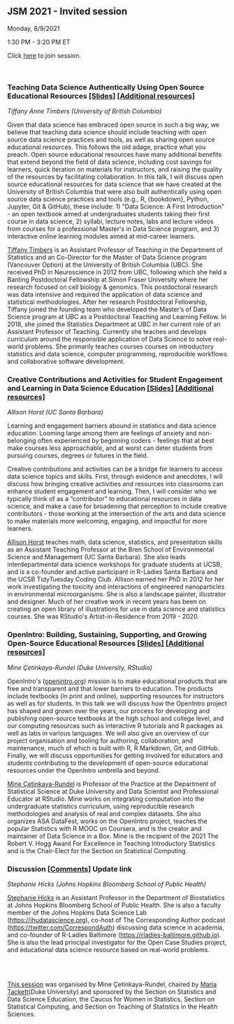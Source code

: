 ## JSM 2021 - Invited session

Monday, 8/9/2021

1:30 PM - 3:20 PM ET 

Click [here](https://jsm2021.pathable.co/meetings/virtual/S7Cp6WeAiSXEf8kWn) to join session.

<br>

### Teaching Data Science Authentically Using Open Source Educational Resources [[Slides]](https://ttimbers.github.io/oer-stat-ds-ed-jsm2021-timbers/talk/oer-stat-ds-ed-jsm2021-timbers.html) [[Additional resources]](01-timbers/README.md)
 
*Tiffany Anne Timbers (University of British Columbia)*

Given that data science has embraced open source in such a big way, we believe that teaching data science should include teaching with open source data science practices and tools, as well as sharing open source educational resources. This follows the old adage, practice what you preach. Open source educational resources have many additional benefits that extend beyond the field of data science, including cost savings for learners, quick iteration on materials for instructors, and raising the quality of the resources by facilitating collaboration. In this talk, I will discuss open source educational resources for data science that we have created at the University of British Columbia that were also built authentically using open source data science practices and tools (e.g., R, {bookdown}, Python, Jupyter, Git & GitHub), these include: 1) "Data Science: A First Introduction" - an open textbook aimed at undergraduates students taking their first course in data science, 2) syllabi, lecture notes, labs and lecture videos from courses for a professional Master's in Data Science program, and 3) interactive online learning modules aimed at mid-career learners.

[Tiffany Timbers](https://www.tiffanytimbers.com/) is an Assistant Professor of Teaching in the Department of Statistics and an Co-Director for the Master of Data Science program (Vancouver Option) at the University of British Columbia (UBC). She received PhD in Neuroscience in 2012 from UBC, following which she held a Banting Postdoctoral Fellowship at Simon Fraser University where her research focused on cell biology & genomics. This postdoctoral research was data intensive and required the application of data science and statistical methodologies. After her research Postdoctoral Fellowship, Tiffany joined the founding team who developed the Master’s of Data Science program at UBC as a Postdoctoral Teaching and Learning Fellow. In 2018, she joined the Statistics Department at UBC in her current role of an Assistant Professor of Teaching. Currently she teaches and develops curriculum around the responsible application of Data Science to solve real-world problems. She primarily teaches courses courses on introductory statistics and data science, computer programming, reproducible workflows and collaborative software development.

### Creative Contributions and Activities for Student Engagement and Learning in Data Science Education [[Slides]](https://docs.google.com/presentation/d/e/2PACX-1vTWPAhtr7XZo0w2-QuyXpRcBTAS9VDJDseS-7j0LVidVvbL5hQ5lBjWrKUm7_ZIpr-bLo4sP_Im03P0/pub?start=false&loop=false&delayms=3000) [[Additional resources]](02-horst)

*Allison Horst (UC Santa Barbara)*

Learning and engagement barriers abound in statistics and data science education. Looming large among them are feelings of anxiety and non-belonging often experienced by beginning coders - feelings that at best make courses less approachable, and at worst can deter students from pursuing courses, degrees or futures in the field.

Creative contributions and activities can be a bridge for learners to access data science topics and skills. First, through evidence and anecdotes, I will discuss how bringing creative activities and resources into classrooms can enhance student engagement and learning. Then, I will consider who we typically think of as a “contributor” to educational resources in data science, and make a case for broadening that perception to include creative contributors - those working at the intersection of the arts and data science to make materials more welcoming, engaging, and impactful for more learners.

[Allison Horst](https://www.allisonhorst.com/) teaches math, data science, statistics, and presentation skills as an Assistant Teaching Professor at the Bren School of Environmental Science and Management (UC Santa Barbara). She also leads interdepartmental data science workshops for graduate students at UCSB, and is a co-founder and active participant in R-Ladies Santa Barbara and the UCSB TidyTuesday Coding Club. Allison earned her PhD in 2012 for her work investigating the toxicity and interactions of engineered nanoparticles in environmental microorganisms. She is also a landscape painter, illustrator and designer. Much of her creative work in recent years has been on creating an open library of illustrations for use in data science and statistics courses. She was RStudio's Artist-in-Residence from 2019 - 2020.

### OpenIntro: Building, Sustaining, Supporting, and Growing Open-Source Educational Resources [[Slides]](https://bit.ly/openintro-jsm2021) [[Additional resources]](03-cetinkaya-rundel)

*Mine Çetinkaya-Rundel (Duke University, RStudio)*

OpenIntro's ([openintro.org](https://openintro.org/)) mission is to make educational products that are free and transparent and that lower barriers to education. The products include textbooks (in print and online), supporting resources for instructors as well as for students. In this talk we will discuss how the OpenIntro project has shaped and grown over the years, our process for developing and publishing open-source textbooks at the high school and college level, and our computing resources such as interactive R tutorials and R packages as well as labs in various languages. We will also give an overview of our project organisation and tooling for authoring, collaboration, and maintenance, much of which is built with R, R Markdown, Git, and GitHub. Finally, we will discuss opportunities for getting involved for educators and students contributing to the development of open-source educational resources under the OpenIntro umbrella and beyond.

[Mine Çetinkaya-Rundel](https://www2.stat.duke.edu/~mc301/) is Professor of the Practice at the Department of Statistical Science at Duke University and Data Scientist and Professional Educator at RStudio. Mine works on integrating computation into the undergraduate statistics curriculum, using reproducible research methodologies and analysis of real and complex datasets. She also organizes ASA DataFest, works on the OpenIntro project, teaches the popular Statistics with R MOOC on Coursera, and is the creator and maintainer of Data Science in a Box. Mine is the recipient of the 2021 The Robert V. Hogg Award For Excellence in Teaching Introductory Statistics and is the Chair-Elect for the Section on Statistical Computing.

### Discussion [[Comments]]() **Update link** 

*Stephanie Hicks (Johns Hopkins Bloomberg School of Public Health)*

[Stephanie Hicks](https://www.stephaniehicks.com/) is an Assistant Professor in the Department of Biostatistics at Johns Hopkins Bloomberg School of Public Health. She is also a faculty member of the Johns Hopkins Data Science Lab (https://jhudatascience.org), co-host of The Corresponding Author podcast (https://twitter.com/CorrespondAuth) discussing data science in academia, and co-founder of R-Ladies Baltimore (https://rladies-baltimore.github.io). She is also the lead principal investigator for the Open Case Studies project, and educational data science resource based on real-world problems. 


<br><br>

[This session](https://ww2.amstat.org/meetings/jsm/2021/onlineprogram/MainSearchResults.cfm) was organised by Mine Çetinkaya-Rundel, chaired by [Maria Tackett](https://www.mariatackett.net)(Duke University) and sponsored by the Section on Statistics and Data Science Education, the Caucus for Women in Statistics, Section on Statistical Computing, and Section on Teaching of Statistics in the Health Sciences. 

